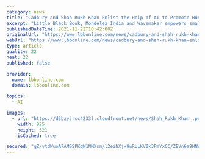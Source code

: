 ```yaml
---
category: news
title: "Cadbury and Shah Rukh Khan Enlist the Help of AI to Promote Hundreds of Small Businesses This Diwali"
excerpt: "Little Black Book, Mondelez India and Wavemaker empowers small businesses, yet again with 'Not Just A Cadbury Ad 2.0'"
publishedDateTime: 2021-11-22T10:42:00Z
originalUrl: "https://www.lbbonline.com/news/cadbury-and-shah-rukh-khan-enlist-the-help-of-ai-to-promote-hundreds-of-small-businesses-this-diwali"
webUrl: "https://www.lbbonline.com/news/cadbury-and-shah-rukh-khan-enlist-the-help-of-ai-to-promote-hundreds-of-small-businesses-this-diwali"
type: article
quality: 22
heat: 22
published: false

provider:
  name: lbbonline.com
  domain: lbbonline.com

topics:
  - AI

images:
  - url: "https://d3bzyjrsc4233l.cloudfront.net/news/Shah_Rukh_Khan_.png"
    width: 925
    height: 521
    isCached: true

secured: "gZ/ytdWuoA7AMSSPKqW1NMXsm/l2eiNXjx9wRULKV0k3PmYxCC/ZBVn6a9HNWcqZpWW9pVQd1sLzfZP5BF96cuzFfSztq8AmFSiOO1LEWJUu3/I6W0gMOLuWsAfRpApA2idN+g6YR4DPbGlk9mpEQ1sMpai5z/f9QF9yXjJh02pf8B8w161F+ta+wNC1MmzxqfYPqCJYogLCgaqITF/CwBIrg2pwejz4SibJUF3K0qlu709LJuGKYHDifTlFbV/wiks3PwTiuIJb0GmuNcREsQseyxkVu3K3U9KDsuBY3+GTNcjpNN04+uzxHb9PoiMYdeK9YvEH7wkumWPBbWPfT7v+w8sdFZ/ODDn0d3gWTIU=;/jKEfb1HV1otuAGCDdpSVg=="
---
```


